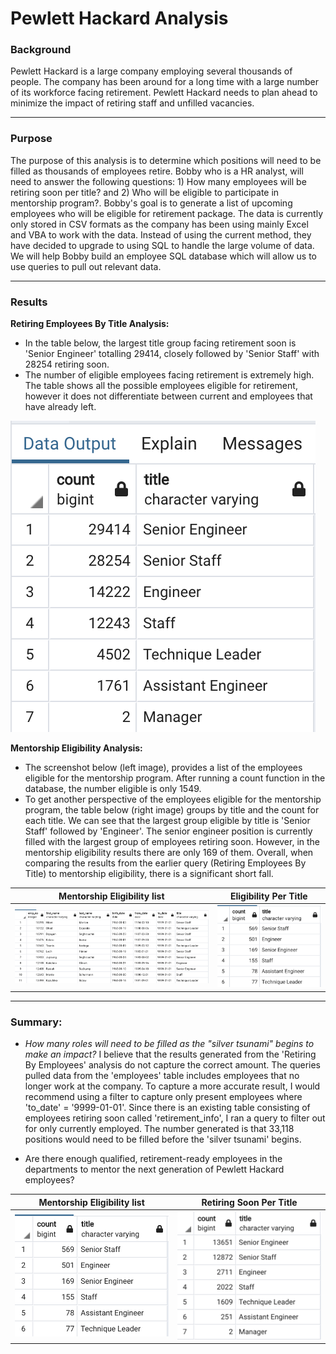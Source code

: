 # Pewlett Hackard Analysis

### Background

Pewlett Hackard is a large company employing several thousands of people. The company has been around for a long time with a large number of its workforce facing retirement. Pewlett Hackard needs to plan ahead to minimize the impact of retiring staff and unfilled vacancies. 

---
### Purpose
The purpose of this analysis is to determine which positions will need to be filled as thousands of employees retire. Bobby who is a HR analyst, will need to answer the following questions: 1) How many employees will be retiring soon per title? and 2) Who will be eligible to participate in mentorship program?. Bobby's goal is to generate a list of upcoming employees who will be eligible for retirement package. The data is currently only stored in CSV formats as the company has been using mainly Excel and VBA to work with the data. Instead of using the current method, they have decided to upgrade to using SQL to handle the large volume of data. We will help Bobby build an employee SQL database which will allow us to use queries to pull out relevant data.

---
### Results

**Retiring Employees By Title Analysis:**

* In the table below, the largest title group facing retirement soon is 'Senior Engineer' totalling 29414, closely followed by 'Senior Staff' with 28254 retiring soon.
* The number of eligible employees facing retirement is extremely high. The table shows all the possible employees eligible for retirement, however it does not differentiate between current and employees that have already left.

![retiring_titles](https://github.com/YanLuong/Pewlett-Hackard-Analysis/blob/main/Analysis_Projects_Folder/Pewlett-Hackard-Analysis%20Folder/Screen%20Shot%20Retiring%20Titles.png)



**Mentorship Eligibility Analysis:**

* The screenshot below (left image), provides a list of the employees eligible for the mentorship program. After running a count function in the database, the number eligible is only 1549. 
* To get another perspective of the employees eligible for the mentorship program, the table below (right image) groups by title and the count for each title. We can see that the largest group eligible by title is 'Senior Staff' followed by 'Engineer'. The senior engineer position is currently filled with the largest group of employees retiring soon. However, in the mentorship eligibility results there are only 169 of them. Overall, when comparing the results from the earlier query (Retiring Employees By Title) to mentorship eligibility, there is a significant short fall.


Mentorship Eligibility list          |  Eligibility Per Title
:-------------------------:|:-------------------------:
![!mentorship eligibility](https://github.com/YanLuong/Pewlett-Hackard-Analysis/blob/main/Analysis_Projects_Folder/Pewlett-Hackard-Analysis%20Folder/Screen%20Shot%20Mentorship%20Eligibility.png)  |  ![mentor eligibility by title](https://github.com/YanLuong/Pewlett-Hackard-Analysis/blob/main/Analysis_Projects_Folder/Pewlett-Hackard-Analysis%20Folder/Mentor_eligibility_by_title%20screenshot.png)



----

### Summary:

* *How many roles will need to be filled as the "silver tsunami" begins to make an impact?*
  I believe that the results generated from the 'Retiring By Employees' analysis do not capture the correct amount. The queries pulled data from the 'employees' table includes employees that no longer work at the company. To capture a more accurate result, I would recommend using a filter to capture only present employees where 'to_date' = '9999-01-01'. Since there is an existing table consisting of employees retiring soon called 'retirement_info', I ran a query to filter out for only currently employed. The number generated is that 33,118 positions would need to be filled before the 'silver tsunami' begins.
  
* Are there enough qualified, retirement-ready employees in the departments to mentor the next generation of Pewlett Hackard employees?


Mentorship Eligibility list          |  Retiring Soon Per Title
:-------------------------:|:-------------------------:
![mentor eligibility by title](https://github.com/YanLuong/Pewlett-Hackard-Analysis/blob/main/Analysis_Projects_Folder/Pewlett-Hackard-Analysis%20Folder/Mentor_eligibility_by_title%20screenshot.png)  |  ![currently employed](https://github.com/YanLuong/Pewlett-Hackard-Analysis/blob/main/Analysis_Projects_Folder/Pewlett-Hackard-Analysis%20Folder/current_retiring_employees%20screenshot.png)



